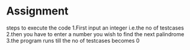 # Assignment
steps to execute the code
1.First input an integer i.e.the no of testcases
2.then you have to enter a number you wish to find the next palindrome 
3.the program runs till the no of testcases becomes 0
